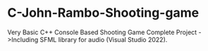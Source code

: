 # C-John-Rambo-Shooting-game
Very Basic C++ Console Based Shooting Game Complete Project ->Including SFML library for audio (Visual Studio 2022).
